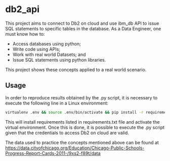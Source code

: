 # db2_api

This project aims to connect to Db2 on cloud and use ibm_db API to issue SQL statements to specific tables in the database. As a Data Engineer, one must know how to:

- Access databases using python;
- Write code using APIs;
- Work with real world Datasets; and
- Issue SQL statements using python libraries.

This project shows these concepts applied to a real world scenario.

## Usage

In order to reproduce results obtained by the .py script, it is necessary to execute the following line in a Linux environment:

```bash
virtualenv .env && source .env/bin/activate && pip install -r requirements.txt
```

This will install requirements listed in requirements.txt file and activate the virtual environment. Once this is done, it is possible to execute the .py script given that the credentials to access Db2 on cloud are valid.

The data used to practice the concepts mentioned above can be found at https://data.cityofchicago.org/Education/Chicago-Public-Schools-Progress-Report-Cards-2011-/9xs2-f89t/data
